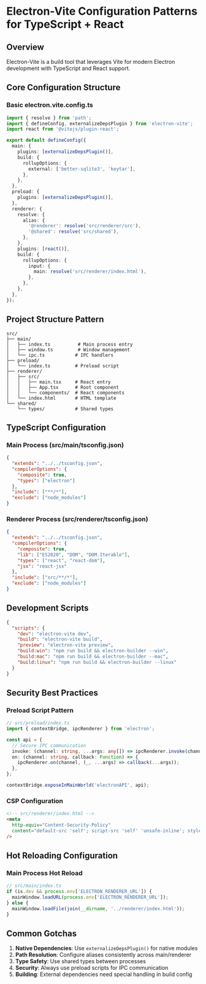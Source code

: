 # Electron-Vite Configuration Patterns for TypeScript + React

## Overview

Electron-Vite is a build tool that leverages Vite for modern Electron development with TypeScript and React support.

## Core Configuration Structure

### Basic electron.vite.config.ts

```typescript
import { resolve } from 'path';
import { defineConfig, externalizeDepsPlugin } from 'electron-vite';
import react from '@vitejs/plugin-react';

export default defineConfig({
  main: {
    plugins: [externalizeDepsPlugin()],
    build: {
      rollupOptions: {
        external: ['better-sqlite3', 'keytar'],
      },
    },
  },
  preload: {
    plugins: [externalizeDepsPlugin()],
  },
  renderer: {
    resolve: {
      alias: {
        '@renderer': resolve('src/renderer/src'),
        '@shared': resolve('src/shared'),
      },
    },
    plugins: [react()],
    build: {
      rollupOptions: {
        input: {
          main: resolve('src/renderer/index.html'),
        },
      },
    },
  },
});
```

## Project Structure Pattern

```
src/
├── main/
│   ├── index.ts          # Main process entry
│   ├── window.ts         # Window management
│   └── ipc.ts           # IPC handlers
├── preload/
│   └── index.ts         # Preload script
├── renderer/
│   ├── src/
│   │   ├── main.tsx     # React entry
│   │   ├── App.tsx      # Root component
│   │   └── components/  # React components
│   └── index.html       # HTML template
└── shared/
    └── types/           # Shared types
```

## TypeScript Configuration

### Main Process (src/main/tsconfig.json)

```json
{
  "extends": "../../tsconfig.json",
  "compilerOptions": {
    "composite": true,
    "types": ["electron"]
  },
  "include": ["**/*"],
  "exclude": ["node_modules"]
}
```

### Renderer Process (src/renderer/tsconfig.json)

```json
{
  "extends": "../../tsconfig.json",
  "compilerOptions": {
    "composite": true,
    "lib": ["ES2020", "DOM", "DOM.Iterable"],
    "types": ["react", "react-dom"],
    "jsx": "react-jsx"
  },
  "include": ["src/**/*"],
  "exclude": ["node_modules"]
}
```

## Development Scripts

```json
{
  "scripts": {
    "dev": "electron-vite dev",
    "build": "electron-vite build",
    "preview": "electron-vite preview",
    "build:win": "npm run build && electron-builder --win",
    "build:mac": "npm run build && electron-builder --mac",
    "build:linux": "npm run build && electron-builder --linux"
  }
}
```

## Security Best Practices

### Preload Script Pattern

```typescript
// src/preload/index.ts
import { contextBridge, ipcRenderer } from 'electron';

const api = {
  // Secure IPC communication
  invoke: (channel: string, ...args: any[]) => ipcRenderer.invoke(channel, ...args),
  on: (channel: string, callback: Function) => {
    ipcRenderer.on(channel, (_, ...args) => callback(...args));
  },
};

contextBridge.exposeInMainWorld('electronAPI', api);
```

### CSP Configuration

```html
<!-- src/renderer/index.html -->
<meta
  http-equiv="Content-Security-Policy"
  content="default-src 'self'; script-src 'self' 'unsafe-inline'; style-src 'self' 'unsafe-inline';"
/>
```

## Hot Reloading Configuration

### Main Process Hot Reload

```typescript
// src/main/index.ts
if (is.dev && process.env['ELECTRON_RENDERER_URL']) {
  mainWindow.loadURL(process.env['ELECTRON_RENDERER_URL']);
} else {
  mainWindow.loadFile(join(__dirname, '../renderer/index.html'));
}
```

## Common Gotchas

1. **Native Dependencies**: Use `externalizeDepsPlugin()` for native modules
2. **Path Resolution**: Configure aliases consistently across main/renderer
3. **Type Safety**: Use shared types between processes
4. **Security**: Always use preload scripts for IPC communication
5. **Building**: External dependencies need special handling in build config
